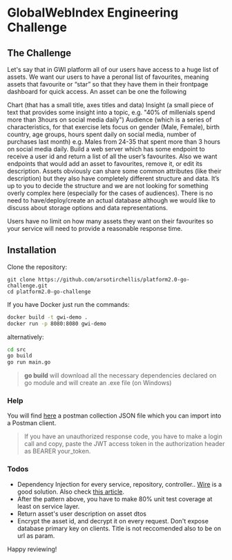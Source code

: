 # GlobalWebIndex Engineering Challenge

## The Challenge
Let's say that in GWI platform all of our users have access to a huge list of assets. We want our users to have a peronal list of favourites, meaning assets that favourite or “star” so that they have them in their frontpage dashboard for quick access. An asset can be one the following

Chart (that has a small title, axes titles and data)
Insight (a small piece of text that provides some insight into a topic, e.g. "40% of millenials spend more than 3hours on social media daily")
Audience (which is a series of characteristics, for that exercise lets focus on gender (Male, Female), birth country, age groups, hours spent daily on social media, number of purchases last month) e.g. Males from 24-35 that spent more than 3 hours on social media daily.
Build a web server which has some endpoint to receive a user id and return a list of all the user’s favourites. Also we want endpoints that would add an asset to favourites, remove it, or edit its description. Assets obviously can share some common attributes (like their description) but they also have completely different structure and data. It’s up to you to decide the structure and we are not looking for something overly complex here (especially for the cases of audiences). There is no need to have/deploy/create an actual database although we would like to discuss about storage options and data representations.

Users have no limit on how many assets they want on their favourites so your service will need to provide a reasonable response time.

## Installation
Clone the repository:
```
git clone https://github.com/arsotirchellis/platform2.0-go-challenge.git
cd platform2.0-go-challenge
```
If you have Docker just run the commands:

```sh
docker build -t gwi-demo .
docker run -p 8080:8080 gwi-demo
```

alternatively:
```sh
cd src
go build
go run main.go
```
>**go build** will download all the necessary dependencies declared on go module and will create an .exe file (on Windows)

### Help
You will find [here](https://github.com/arsotirchellis/platform2.0-go-challenge/blob/master/GWI-Challenge-Postman-Collection.postman_collection.json) a postman collection JSON file which you can import into a Postman client.

>If you have an unauthorized response code, you have to make a login call and copy, paste the JWT access token in the authorization header as BEARER your_token.

### Todos
* Dependency Injection for every service, repository, controller.. [Wire](https://github.com/google/wire) is a good solution. Also check [this article](https://blog.drewolson.org/dependency-injection-in-go).
* After the pattern above, you have to make 80% unit test coverage at least on service layer.
* Return asset's user description on asset dtos
* Encrypt the asset id, and decrypt it on every request. Don't expose database primary key on clients. Title is not reccomended also to be on url as param.

Happy reviewing!

